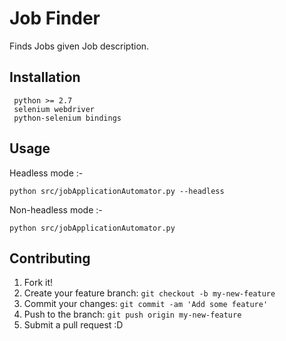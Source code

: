 # Job Finder

Finds Jobs given Job description.

## Installation

```
 python >= 2.7
 selenium webdriver
 python-selenium bindings
```

## Usage
Headless mode :-
```
python src/jobApplicationAutomator.py --headless
```
Non-headless mode :- 
```
python src/jobApplicationAutomator.py
```

## Contributing

1. Fork it!
2. Create your feature branch: `git checkout -b my-new-feature`
3. Commit your changes: `git commit -am 'Add some feature'`
4. Push to the branch: `git push origin my-new-feature`
5. Submit a pull request :D
